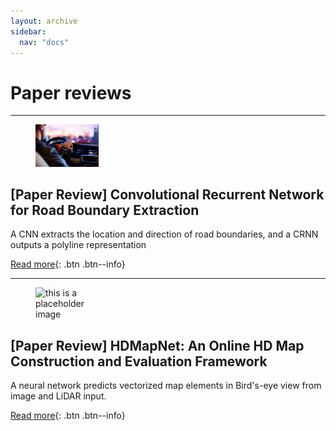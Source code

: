 ```yaml
---
layout: archive
sidebar:
  nav: "docs"
---
```


# Paper reviews

---

<figure style="width: 20%" class="align-left">
  <img src="/assets/images/2021-09-28-Convolutional_Recurrent_Network_for_Road_Boundary_Extraction/header.PNG" alt="this is a placeholder image">
</figure>

## [Paper Review] Convolutional Recurrent Network for Road Boundary Extraction

A CNN extracts the location and direction of road boundaries, and a CRNN outputs a polyline representation

[Read more](https://youngwoong-cho.github.io/Convolutional_Recurrent_Network_for_Road_Boundary_Extraction){: .btn .btn--info}

---

<figure style="width: 20%" class="align-left">
  <img src="/assets/images/2021-10-05-HDMapNet/header.jpg" alt="this is a placeholder image">
</figure>

## [Paper Review] HDMapNet: An Online HD Map Construction and Evaluation Framework

A neural network predicts vectorized map elements in Bird's-eye view from image and LiDAR input.

[Read more](https://youngwoong-cho.github.io/HDMapNet){: .btn .btn--info}